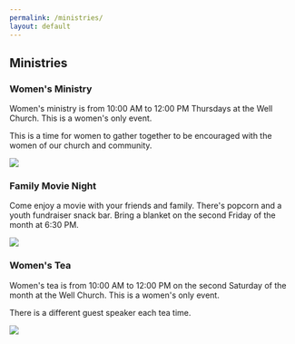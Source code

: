 ```yaml
---
permalink: /ministries/
layout: default
---
```


## Ministries

<div class="row align-items-center py-3">
  <div class="col-8">
    <h3>Women's Ministry</h3>
    <p>Women's ministry is from 10:00 AM to 12:00 PM Thursdays at the Well Church. This is a women's only event.</p>
    <p>This is a time for women to gather together to be encouraged with the women of our church and community.</p>
  </div>
  <div class="col-4">
    <img src="{{ site.baseurl }}/images/womensm.jpg">
  </div>
</div>

<div class="row align-items-center py-3">
  <div class="col-8">
    <h3>Family Movie Night</h3>
    <p>Come enjoy a movie with your friends and family. There's popcorn and a youth fundraiser snack bar. Bring a blanket on the second Friday of the month at 6:30 PM.</p>
  </div>
  <div class="col-4">
    <img src="{{ site.baseurl }}/images/movienight.png">
  </div>
</div>

<div class="row align-items-center py-3">
  <div class="col-8">
    <h3>Women's Tea</h3>
    <p>Women's tea is from 10:00 AM to 12:00 PM on the second Saturday of the month at the Well Church. This is a women's only event.</p>
    <p>There is a different guest speaker each tea time.</p>
  </div>
  <div class="col-4">
    <img src="{{ site.baseurl }}/images/womensm.jpg">
  </div>
</div>
